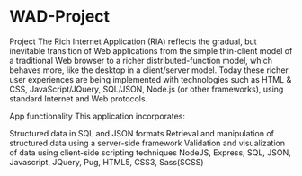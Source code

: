 # WAD-Project
Project 
The Rich Internet Application (RIA) reflects the gradual, but inevitable transition of Web applications from the simple thin-client model of a traditional Web browser to a richer distributed-function model, which behaves more, like the desktop in a client/server model. Today these richer user experiences are being implemented with technologies such as HTML & CSS, JavaScript/JQuery, SQL/JSON, Node.js (or other frameworks), using standard Internet and Web protocols.

App functionality
This application incorporates:

Structured data in SQL and JSON formats
Retrieval and manipulation of structured data using a server-side framework
Validation and visualization of data using client-side scripting techniques
NodeJS, Express, SQL, JSON, Javascript, JQuery, Pug, HTML5, CSS3, Sass(SCSS)
